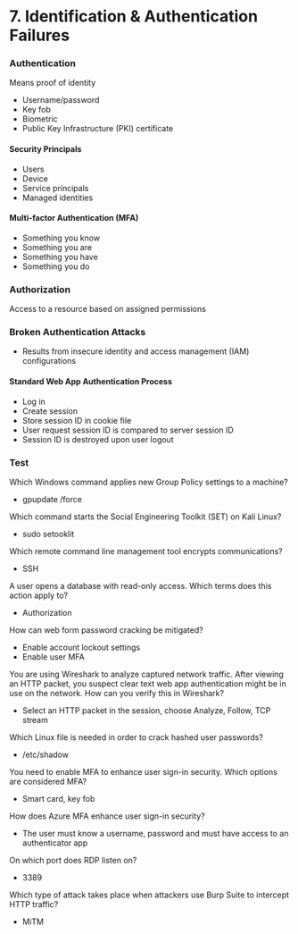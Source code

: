 # 7. Identification & Authentication Failures

### Authentication

Means proof of identity

* Username/password
* Key fob
* Biometric
* Public Key Infrastructure (PKI) certificate

#### Security Principals

* Users
* Device
* Service principals
* Managed identities

#### Multi-factor Authentication (MFA)

* Something you know
* Something you are
* Something you have
* Something you do

### Authorization

Access to a resource based on assigned permissions

### Broken Authentication Attacks

* Results from insecure identity and access management (IAM) configurations&#x20;

#### Standard Web App Authentication Process

* Log in
* Create session
* Store session ID in cookie file
* User request session ID is compared to server session ID
* Session ID is destroyed upon user logout

### Test

Which Windows command applies new Group Policy settings to a machine?

* gpupdate /force

Which command starts the Social Engineering Toolkit (SET) on Kali Linux?

* sudo setooklit

Which remote command line management tool encrypts communications?

* SSH

A user opens a database with read-only access. Which terms does this action apply to?

* Authorization

How can web form password cracking be mitigated?

* Enable account lockout settings
* Enable user MFA

You are using Wireshark to analyze captured network traffic. After viewing an HTTP packet, you suspect clear text web app authentication might be in use on the network. How can you verify this in Wireshark?

* Select an HTTP packet in the session, choose Analyze, Follow, TCP stream

Which Linux file is needed in order to crack hashed user passwords?

* /etc/shadow

You need to enable MFA to enhance user sign-in security. Which options are considered MFA?

* Smart card, key fob

How does Azure MFA enhance user sign-in security?

* The user must know a username, password and must have access to an authenticator app

On which port does RDP listen on?

* 3389

Which type of attack takes place when attackers use Burp Suite to intercept HTTP traffic?

* MiTM
